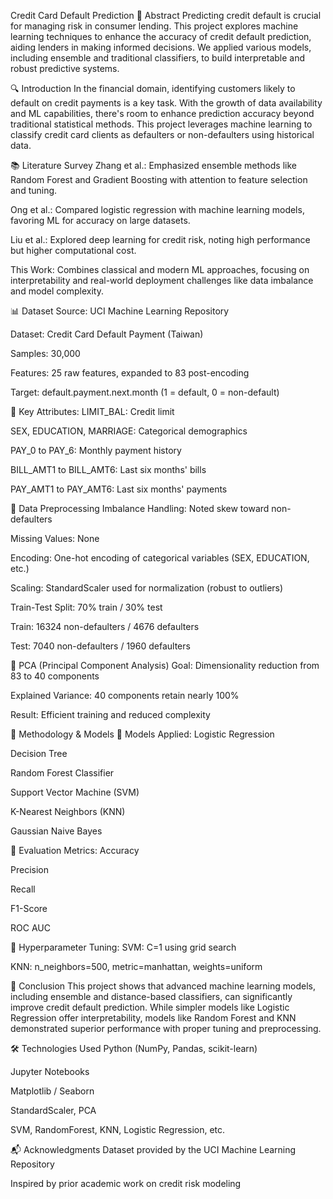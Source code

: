Credit Card Default Prediction
📌 Abstract
Predicting credit default is crucial for managing risk in consumer lending. This project explores machine learning techniques to enhance the accuracy of credit default prediction, aiding lenders in making informed decisions. We applied various models, including ensemble and traditional classifiers, to build interpretable and robust predictive systems.

🔍 Introduction
In the financial domain, identifying customers likely to default on credit payments is a key task. With the growth of data availability and ML capabilities, there's room to enhance prediction accuracy beyond traditional statistical methods. This project leverages machine learning to classify credit card clients as defaulters or non-defaulters using historical data.

📚 Literature Survey
Zhang et al.: Emphasized ensemble methods like Random Forest and Gradient Boosting with attention to feature selection and tuning.

Ong et al.: Compared logistic regression with machine learning models, favoring ML for accuracy on large datasets.

Liu et al.: Explored deep learning for credit risk, noting high performance but higher computational cost.

This Work: Combines classical and modern ML approaches, focusing on interpretability and real-world deployment challenges like data imbalance and model complexity.

📊 Dataset
Source: UCI Machine Learning Repository

Dataset: Credit Card Default Payment (Taiwan)

Samples: 30,000

Features: 25 raw features, expanded to 83 post-encoding

Target: default.payment.next.month (1 = default, 0 = non-default)

🧾 Key Attributes:
LIMIT_BAL: Credit limit

SEX, EDUCATION, MARRIAGE: Categorical demographics

PAY_0 to PAY_6: Monthly payment history

BILL_AMT1 to BILL_AMT6: Last six months' bills

PAY_AMT1 to PAY_AMT6: Last six months' payments

🧹 Data Preprocessing
Imbalance Handling: Noted skew toward non-defaulters

Missing Values: None

Encoding: One-hot encoding of categorical variables (SEX, EDUCATION, etc.)

Scaling: StandardScaler used for normalization (robust to outliers)

Train-Test Split: 70% train / 30% test

Train: 16324 non-defaulters / 4676 defaulters

Test: 7040 non-defaulters / 1960 defaulters

🔻 PCA (Principal Component Analysis)
Goal: Dimensionality reduction from 83 to 40 components

Explained Variance: 40 components retain nearly 100%

Result: Efficient training and reduced complexity

🧠 Methodology & Models
🔧 Models Applied:
Logistic Regression

Decision Tree

Random Forest Classifier

Support Vector Machine (SVM)

K-Nearest Neighbors (KNN)

Gaussian Naive Bayes

🔎 Evaluation Metrics:
Accuracy

Precision

Recall

F1-Score

ROC AUC

📌 Hyperparameter Tuning:
SVM: C=1 using grid search

KNN: n_neighbors=500, metric=manhattan, weights=uniform

📌 Conclusion
This project shows that advanced machine learning models, including ensemble and distance-based classifiers, can significantly improve credit default prediction. While simpler models like Logistic Regression offer interpretability, models like Random Forest and KNN demonstrated superior performance with proper tuning and preprocessing.

🛠️ Technologies Used
Python (NumPy, Pandas, scikit-learn)

Jupyter Notebooks

Matplotlib / Seaborn

StandardScaler, PCA

SVM, RandomForest, KNN, Logistic Regression, etc.

📬 Acknowledgments
Dataset provided by the UCI Machine Learning Repository

Inspired by prior academic work on credit risk modeling
